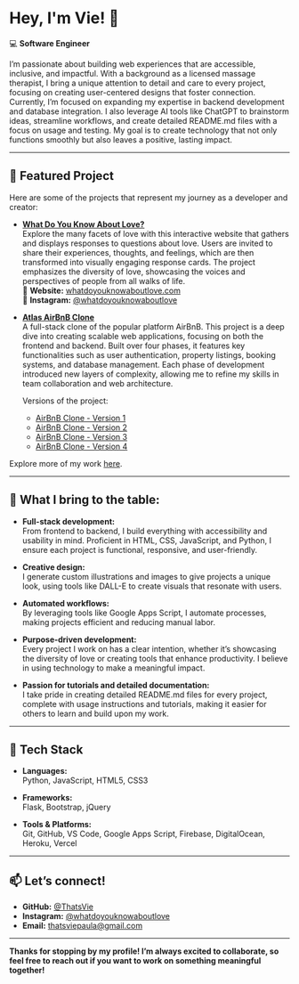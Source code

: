 # Hey, I'm Vie! 👋

💻 **Software Engineer** 

I’m passionate about building web experiences that are accessible, inclusive, and impactful. With a background as a licensed massage therapist, I bring a unique attention to detail and care to every project, focusing on creating user-centered designs that foster connection. Currently, I’m focused on expanding my expertise in backend development and database integration. I also leverage AI tools like ChatGPT to brainstorm ideas, streamline workflows, and create detailed README.md files with a focus on usage and testing. My goal is to create technology that not only functions smoothly but also leaves a positive, lasting impact.

---

## 🌟 Featured Project

Here are some of the projects that represent my journey as a developer and creator:

- **[What Do You Know About Love?](https://github.com/ThatsVie/What-do-you-know-about-love)**  
  Explore the many facets of love with this interactive website that gathers and displays responses to questions about love. Users are invited to share their experiences, thoughts, and feelings, which are then transformed into visually engaging response cards. The project emphasizes the diversity of love, showcasing the voices and perspectives of people from all walks of life.  
  🔗 **Website:** [whatdoyouknowaboutlove.com](https://www.whatdoyouknowaboutlove.com)  
  📸 **Instagram:** [@whatdoyouknowaboutlove](https://www.instagram.com/whatdoyouknowaboutlove)

  
- **[Atlas AirBnB Clone](https://github.com/ThatsVie/atlas-AirBnB_clone_v4)**  
  A full-stack clone of the popular platform AirBnB. This project is a deep dive into creating scalable web applications, focusing on both the frontend and backend. Built over four phases, it features key functionalities such as user authentication, property listings, booking systems, and database management. Each phase of development introduced new layers of complexity, allowing me to refine my skills in team collaboration and web architecture.

  Versions of the project:
  - [AirBnB Clone - Version 1](https://github.com/ThatsVie/atlas-AirBnB_clone)
  - [AirBnB Clone - Version 2](https://github.com/ThatsVie/atlas-AirBnB_clone_v2)
  - [AirBnB Clone - Version 3](https://github.com/ThatsVie/atlas-AirBnB_clone_v3)
  - [AirBnB Clone - Version 4](https://github.com/ThatsVie/atlas-AirBnB_clone_v4)


Explore more of my work [here](https://github.com/ThatsVie?tab=repositories).

---

## 🎨 What I bring to the table:

- **Full-stack development:**  
  From frontend to backend, I build everything with accessibility and usability in mind. Proficient in HTML, CSS, JavaScript, and Python, I ensure each project is functional, responsive, and user-friendly.

- **Creative design:**  
  I generate custom illustrations and images to give projects a unique look, using tools like DALL-E to create visuals that resonate with users.

- **Automated workflows:**  
  By leveraging tools like Google Apps Script, I automate processes, making projects efficient and reducing manual labor.

- **Purpose-driven development:**  
  Every project I work on has a clear intention, whether it’s showcasing the diversity of love or creating tools that enhance productivity. I believe in using technology to make a meaningful impact.

- **Passion for tutorials and detailed documentation:**  
  I take pride in creating detailed README.md files for every project, complete with usage instructions and tutorials, making it easier for others to learn and build upon my work.

---

## 🚀 Tech Stack

- **Languages:**  
  Python, JavaScript, HTML5, CSS3

- **Frameworks:**  
  Flask, Bootstrap, jQuery

- **Tools & Platforms:**  
  Git, GitHub, VS Code, Google Apps Script, Firebase, DigitalOcean, Heroku, Vercel

---

## 📫 Let’s connect!

- **GitHub:** [@ThatsVie](https://github.com/ThatsVie)  
- **Instagram:** [@whatdoyouknowaboutlove](https://www.instagram.com/whatdoyouknowaboutlove)  
- **Email:** thatsviepaula@gmail.com


---

**Thanks for stopping by my profile! I’m always excited to collaborate, so feel free to reach out if you want to work on something meaningful together!**
